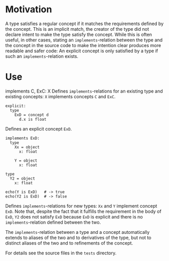Motivation
==========

A type satisfies a regular concept if it matches the requirements defined
by the concept. This is an implicit match, the creator of the type did
not declare intent to make the type satisfy the concept. While this is often
useful, in other cases, stating an ``implements``-relation between the
type and the concept in the source code to make the intention clear produces
more readable and safer code: An explicit concept is only satisfied by a
type if such an ``implements``-relation exists.

Use
===

  implements C, ExC: X
Defines ``implements``-relations for an existing type and existing concepts:
``X`` implements concepts ``C`` and ``ExC``.

    explicit:
      type
        ExD = concept d
          d.x is float
Defines an explicit concept ``ExD``.

    implements ExD:
      type
        Xx = object
          x: float
  
        Y = object
          x: float

    type
      Y2 = object
        x: float

    echo(Y is ExD)   # -> true
    echo(Y2 is ExD)  # -> false
Defines ``implements``-relations for new types: ``Xx`` and ``Y``
implement concept ``ExD``. Note that, despite the fact that it fulfills
the requirement in the body of ``ExD``, ``Y2`` does not satisfy ``ExD``
because ``ExD`` is explicit and there is no ``implements``-relation
defined between the two. 

The ``implements``-relation between a type and a concept automatically
extends to aliases of the two and to derivatives of the type, but not to
distinct aliases of the two and to refinements of the concept.

For details see the source files in the ``tests`` directory.

